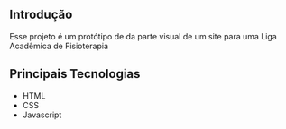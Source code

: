 ## Introdução
Esse projeto é um protótipo de da parte visual de um site para uma Liga Acadêmica de Fisioterapia

## Principais Tecnologias

* HTML
* CSS
* Javascript

